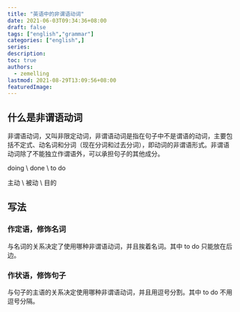 ```yaml
---
title: "英语中的非谓语动词"
date: 2021-06-03T09:34:36+08:00
draft: false
tags: ["english","grammar"]
categories: ["english",]
series:
description:
toc: true
authors:
  - zemelling
lastmod: 2021-08-29T13:09:56+08:00
featuredImage:
---
```


## 什么是非谓语动词

非谓语动词，又叫非限定动词，非谓语动词是指在句子中不是谓语的动词，主要包括不定式、动名词和分词（现在分词和过去分词），即动词的非谓语形式。非谓语动词除了不能独立作谓语外，可以承担句子的其他成分。

doing \ done \ to do

主动 \ 被动 \ 目的

## 写法

### 作定语，修饰名词

与名词的关系决定了使用哪种非谓语动词，并且挨着名词。其中 to do 只能放在后边。

### 作状语，修饰句子

与句子的主语的关系决定使用哪种非谓语动词，并且用逗号分割。其中 to do 不用逗号分隔。